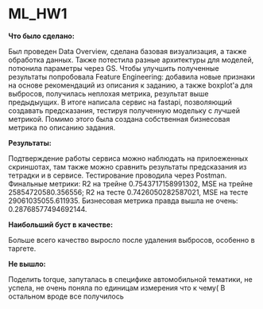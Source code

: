 # ML_HW1

**Что было сделано:**

Был проведен Data Overview, сделана базовая визуализация, а также обработка данных. Также потестила разные архитектуры для моделей, потюнила параметры через GS. Чтобы улучшить полученные результаты попробовала Feature Engineering: добавила новые признаки на основе рекомендаций из описания к заданию, а также boxplot'a для выбросов, получилась неплохая метрика, результат выше предыдыущих. В итоге написала сервис на fastapi, позволяющий создавать предсказания, тестируя полученную модельку с лучшей метрикой. Помимо этого была создана собственная бизнесовая метрика по описанию задания.


**Результаты:**

Подтверждение работы сервиса можно наблюдать на прилоеженных скриншотах, там также можно сравнить результаты предсказания из тетрадки и в сервисе. Тестирование проводила через Postman. Финальные метрики: R2 на трейне 0.7543717158991302, MSE на трейне 25854720580.356556; R2 на тесте 0.7426050282587021, MSE на тесте 29061035055.611935. Бизнесовая метрика правда вышла не очень: 0.28768577494692144.


**Наибольший буст в качестве:**

Больше всего качество выросло после удаления выбросов, особенно в таргете.


**Не вышло:**

Поделить torque, запуталась в специфике автомобильной тематики, не успела, не очень поняла по единицам измерения что к чему( В остальном вроде все получилось
